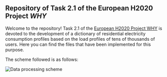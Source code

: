 ## Repository of Task 2.1 of the European H2020 Project _WHY_
Welcome to the repository! Task 2.1 of the [European H2020 Project WHY](https://www.why-h2020.eu/) is devoted to the development of a dictionary of residential electricity consumption profiles based on the load profiles of tens of thousands of users.
Here you can find the files that have been implemented for this purpose.

The scheme followed is as follows:

![Data processing scheme](https://github.com/DeustoTech/why-T2.1/blob/master/.old/img/data_proc_scheme.png?raw=true)